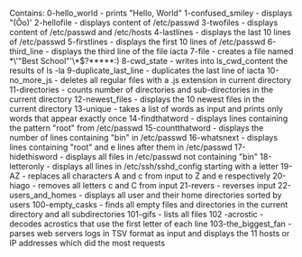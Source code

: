 Contains:
0-hello_world - prints "Hello, World"
1-confused_smiley - displays "(Ôo)'
2-hellofile - displays content of /etc/passwd
3-twofiles - displays content of /etc/passwd and /etc/hosts
4-lastlines - displays the last 10 lines of /etc/passwd
5-firstlines - displays the first 10 lines of /etc/passwd
6-third_line - displays the third line of the file iacta
7-file - creates a file named \*\\'"Best School"\'\\*$\?\*\*\*\*\*:)
8-cwd_state - writes into ls_cwd_content the results of ls -la
9-duplicate_last_line - duplicates the last line of iacta
10-no_more_js - deletes all regular files with a .js extension in current directory
11-directories - counts number of directories and sub-directories in the current directory
12-newest_files - displays the 10 newest files in the current directory
13-unique - takes a list of words as input and prints only words that appear exactly once
14-findthatword - displays lines containing the pattern "root" from /etc/passwd
15-countthatword - displays the number of lines containing "bin" in /etc/passwd
16-whatsnext - displays lines containing "root" and e lines after them in /etc/passwd
17-hidethisword - displays all files in /etc/passwd not containing "bin"
18-letteronly - displays all lines in /etc/ssh/sshd_config starting with a letter
19-AZ - replaces all characters A and c from input to Z and e respectively
20-hiago - removes all letters c and C from input
21-revers - reverses input
22-users_and_homes - displays all user and their home directories sorted by users
100-empty_casks - finds all empty files and directories in the current directory and all subdirectories
101-gifs - lists all files 
102 -acrostic - decodes acrostics that use the first letter of each line
103-the_biggest_fan - parses web servers logs in TSV format as input and displays the 11 hosts or IP addresses which did the most requests 
